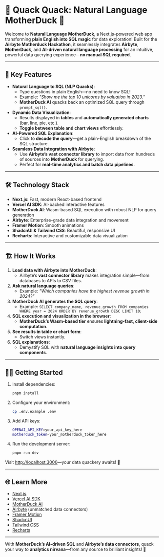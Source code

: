 # 🦆 Quack Quack: Natural Language MotherDuck 🚀

Welcome to **Natural Language MotherDuck**, a Next.js-powered web app transforming **plain English into SQL magic** for data exploration! Built for the **Airbyte Motherduck Hackathon**, it seamlessly integrates **Airbyte**, **MotherDuck**, and **AI-driven natural language processing** for an intuitive, powerful data querying experience—**no manual SQL required**.

---

## 🐥 Key Features  

- **Natural Language to SQL (NLP Quacks)**:  
  - Type questions in plain English—no need to know SQL!  
  - Example: _"Show me the top 10 unicorns by valuation in 2023."_  
  - **MotherDuck AI** quacks back an optimized SQL query through `prompt_sql()`.  
- **Dynamic Data Visualization**:  
  - Results displayed in **tables** and **automatically generated charts** (bar, line, pie, etc.).  
  - **Toggle between table and chart views** effortlessly.  
- **AI-Powered SQL Explanation**:  
  - Click to **decode the query**—get a plain-English breakdown of the SQL structure.  
- **Seamless Data Integration with Airbyte**:  
  - Use **Airbyte’s vast connector library** to import data from hundreds of sources into **MotherDuck** for querying.  
  - Perfect for **real-time analytics and batch data pipelines**.

---

## 🛠 Technology Stack  

- **Next.js**: Fast, modern React-based frontend  
- **Vercel AI SDK**: AI-backed interactive features  
- **MotherDuck AI**: Wasm-based SQL execution with robust NLP for query generation  
- **Airbyte**: Enterprise-grade data integration and movement  
- **Framer Motion**: Smooth animations  
- **ShadcnUI & Tailwind CSS**: Beautiful, responsive UI  
- **Recharts**: Interactive and customizable data visualization

---

## 🏗 How It Works  

1. **Load data with Airbyte into MotherDuck**:  
   - Airbyte’s **vast connector library** makes integration simple—from databases to APIs to CSV files.  
2. **Ask natural language queries**:  
   - Example: _"Which companies have the highest revenue growth in 2024?"_  
3. **MotherDuck AI generates the SQL query**:  
   - Example: `SELECT company_name, revenue_growth FROM companies WHERE year = 2024 ORDER BY revenue_growth DESC LIMIT 10;`  
4. **SQL execution and visualization in the browser**:  
   - **MotherDuck’s Wasm-based tier** ensures **lightning-fast, client-side computation**.  
5. **See results in table or chart form**:  
   - Switch views instantly.  
6. **SQL explanations**:  
   - Demystify SQL with **natural language insights into query components**.

---

## 🏃‍♀️ Getting Started  

1. Install dependencies:  
   ```bash
   pnpm install
   ```

2. Configure your environment:  
   ```bash
   cp .env.example .env
   ```

3. Add API keys:  
   ```bash
   OPENAI_API_KEY=your_api_key_here
   motherduck_token=your_motherduck_token_here
   ```

4. Run the development server:  
   ```bash
   pnpm run dev
   ```

Visit [http://localhost:3000](http://localhost:3000)—your data quackery awaits! 🦆  

---

## 🌐 Learn More  

- [Next.js](https://nextjs.org/docs)  
- [Vercel AI SDK](https://sdk.vercel.ai/docs)  
- [MotherDuck AI](https://motherduck.com/docs)  
- [Airbyte](https://airbyte.io) (unmatched data connectors)  
- [Framer Motion](https://www.framer.com/motion/)  
- [ShadcnUI](https://ui.shadcn.com)  
- [Tailwind CSS](https://tailwindcss.com)  
- [Recharts](https://recharts.org)

---

With **MotherDuck’s AI-driven SQL** and **Airbyte’s data connectors**, quack your way to **analytics nirvana**—from any source to brilliant insights! 🌟
